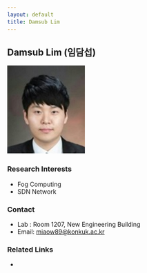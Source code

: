 ```yaml
---
layout: default
title: Damsub Lim
---
```


## Damsub Lim (임담섭)
![alt_text](../assets/img/profile/profile_dslim.png)

### Research Interests
* Fog Computing 
* SDN Network

### Contact
* Lab : Room 1207, New Engineering Building
* Email: miaow89@konkuk.ac.kr

### Related Links
*
